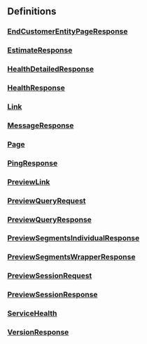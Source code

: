 
<a name="definitions"></a>
## Definitions

<a name="ref-endcustomerentitypageresponse"></a>
### [EndCustomerEntityPageResponse](definitions/EndCustomerEntityPageResponse.md#endcustomerentitypageresponse)

<a name="ref-estimateresponse"></a>
### [EstimateResponse](definitions/EstimateResponse.md#estimateresponse)

<a name="ref-healthdetailedresponse"></a>
### [HealthDetailedResponse](definitions/HealthDetailedResponse.md#healthdetailedresponse)

<a name="ref-healthresponse"></a>
### [HealthResponse](definitions/HealthResponse.md#healthresponse)

<a name="ref-link"></a>
### [Link](definitions/Link.md#link)

<a name="ref-messageresponse"></a>
### [MessageResponse](definitions/MessageResponse.md#messageresponse)

<a name="ref-page"></a>
### [Page](definitions/Page.md#page)

<a name="ref-pingresponse"></a>
### [PingResponse](definitions/PingResponse.md#pingresponse)

<a name="ref-previewlink"></a>
### [PreviewLink](definitions/PreviewLink.md#previewlink)

<a name="ref-previewqueryrequest"></a>
### [PreviewQueryRequest](definitions/PreviewQueryRequest.md#previewqueryrequest)

<a name="ref-previewqueryresponse"></a>
### [PreviewQueryResponse](definitions/PreviewQueryResponse.md#previewqueryresponse)

<a name="ref-previewsegmentsindividualresponse"></a>
### [PreviewSegmentsIndividualResponse](definitions/PreviewSegmentsIndividualResponse.md#previewsegmentsindividualresponse)

<a name="ref-previewsegmentswrapperresponse"></a>
### [PreviewSegmentsWrapperResponse](definitions/PreviewSegmentsWrapperResponse.md#previewsegmentswrapperresponse)

<a name="ref-previewsessionrequest"></a>
### [PreviewSessionRequest](definitions/PreviewSessionRequest.md#previewsessionrequest)

<a name="ref-previewsessionresponse"></a>
### [PreviewSessionResponse](definitions/PreviewSessionResponse.md#previewsessionresponse)

<a name="ref-servicehealth"></a>
### [ServiceHealth](definitions/ServiceHealth.md#servicehealth)

<a name="ref-versionresponse"></a>
### [VersionResponse](definitions/VersionResponse.md#versionresponse)


